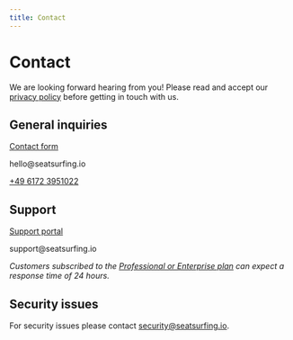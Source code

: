 ```yaml
---
title: Contact
---
```


# Contact

We are looking forward hearing from you! Please read and accept our [privacy policy](/privacy-policy) before getting in touch with us.

## General inquiries

<p><i class="fa-solid fa-table-list"></i> <a href="https://seatsurfing.atlassian.net/servicedesk/customer/portal/1/group/1/create/10003" target="_blank">Contact form</a></p>
<p><i class="fa-solid fa-envelope"></i> hello@seatsurfing.io</p>
<p><i class="fa-solid fa-phone"></i> <a href="tel:+4961723951022">+49 6172 3951022</a></p>

## Support

<p><i class="fa-solid fa-house"></i> <a href="https://support.seatsurfing.io" target="_blank">Support portal</a></p>
<p><i class="fa-solid fa-envelope"></i> support@seatsurfing.io</p>

_Customers subscribed to the [Professional or Enterprise plan](/pricing) can expect a response time of 24 hours._

## Security issues

For security issues please contact security@seatsurfing.io.
